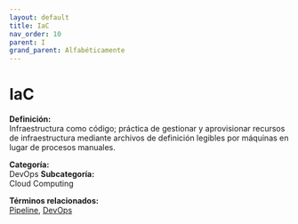 ```yaml
---
layout: default
title: IaC
nav_order: 10
parent: I
grand_parent: Alfabéticamente
---
```


# IaC

**Definición:**  
Infraestructura como código; práctica de gestionar y aprovisionar recursos de infraestructura mediante archivos de definición legibles por máquinas en lugar de procesos manuales.

**Categoría:**  
DevOps 
**Subcategoría:**  
Cloud Computing

**Términos relacionados:**  
[Pipeline](https://maleniski.github.io/diccionario-angl-tec-mx/docs/alfabeticamente/P/pipeline.html), [DevOps](https://maleniski.github.io/diccionario-angl-tec-mx/docs/alfabeticamente/D/devops.html)
